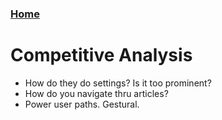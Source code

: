 ### [Home](intros.html)

# Competitive Analysis

* How do they do settings? Is it too prominent?
* How do you navigate thru articles?
* Power user paths. Gestural.
